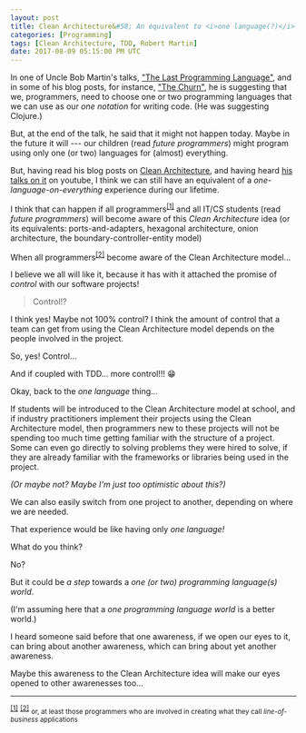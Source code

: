 ```yaml
---
layout: post
title: Clean Architecture&#58; An equivalent to <i>one language(?)</i>
categories: [Programming]
tags: [Clean Architecture, TDD, Robert Martin]
date: 2017-08-09 05:15:00 PM UTC
---
```


<!-- August 10, 2017 1:15:00 AM Philippine Time -->

In one of Uncle Bob Martin's talks, ["The Last Programming Language"](https://cleancoders.com/episode/clean-code-episode-0/show), and in some of his blog posts, for instance, ["The Churn"](http://blog.cleancoder.com/uncle-bob/2016/07/27/TheChurn.html), he is suggesting that we, programmers, need to choose one or two programming languages that we can use as our _one notation_ for writing code. (He was suggesting Clojure.)

But, at the end of the talk, he said that it might not happen today. Maybe in the future it will --- our children (read _future programmers_) might program using only one (or two) languages for (almost) everything.

<!--more-->

But, having read his blog posts on [Clean Architecture](https://8thlight.com/blog/uncle-bob/2012/08/13/the-clean-architecture.html), and having heard [his talks on it](https://www.youtube.com/watch?v=Nsjsiz2A9mg) on youtube, I think we can still have an equivalent of a _one-language-on-everything_ experience during our lifetime.

I think that can happen if all programmers<sup id="footnote-indicator-1">[[1]](#footnote-1)</sup> and all IT/CS students (read _future programmers_) will become aware of this _Clean Architecture_ idea (or its equivalents: ports-and-adapters, hexagonal architecture, onion architecture, the boundary-controller-entity model)

When all programmers<sup id="footnote-indicator-2">[[2]](#footnote-2)</sup> become aware of the Clean Architecture model... 

I believe we all will like it, because it has with it attached the promise of _control_ with our software projects!

> Control!?

I think yes! Maybe not 100% control? I think the amount of control that a team can get from using the Clean Architecture model depends on the people involved in the project.

So, yes! Control... 

And if coupled with TDD... more control!!! :grin:

Okay, back to the _one language_ thing...

If students will be introduced to the Clean Architecture model at school, and if industry practitioners implement their projects using the Clean Architecture model, then programmers new to these projects will not be spending too much time getting familiar with the structure of a project. Some can even go directly to solving problems they were hired to solve, if they are already familiar with the frameworks or libraries being used in the project.

_(Or maybe not? Maybe I'm just too optimistic about this?)_

We can also easily switch from one project to another, depending on where we are needed.

That experience would be like having only _one language!_

What do you think?

No?

But it could be _a step_ towards a _one (or two) programming language(s) world_.

(I'm assuming here that a _one programming language world_ is a better world.)

I heard someone said before that one awareness, if we open our eyes to it, can bring about another awareness, which can bring about yet another awareness.

Maybe this awareness to the Clean Architecture idea will make our eyes opened to other awarenesses too...

<!--, such as, that our main job as programmers is not to learn new frameworks or libraries that are popping up from everywhere everyday.

I believe we, programmers of today, are all guilty of this.

"There's this new shiny thing coming out today. I should learn it"

Of course there is nothing wrong with that, as long as it is not getting in the way of our main job as programmers.

What is the main job of programmers?

I think the main job of programmers is to make software that solves problems or can automate things while, at the same time, looking for ways to make that software easy to change. Software are called software because they are supposed to be easy to change, right? That's what Uncle Bob said in one of his talks.

Many programmers think that that is where our focus should be --- making software that are easy to change.

Of course the frameworks and libraries are very important also, but we should remember that the frameworks and libraries come and go, but our software systems might stay for so many years.

Perhaps there is a way to design our software systems so that it will be easy to replace frameworks or libraries when we need better ones?

The Clean Architecture model?
-->

---
<sup id="footnote-1">[[1]](#footnote-indicator-1)</sup> 
<sup id="footnote-2">[[2]](#footnote-indicator-2)</sup> 
<small>or, at least those programmers who are involved in creating what they call _line-of-business_ applications</small>